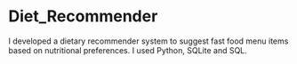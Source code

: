 # Diet_Recommender
I developed a dietary recommender system to suggest fast food menu items based on nutritional preferences. I used Python, SQLite and SQL.
